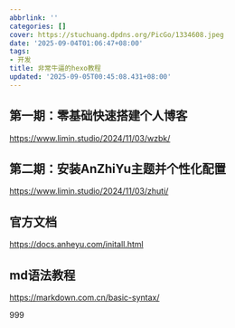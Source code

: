 ```yaml
---
abbrlink: ''
categories: []
cover: https://stuchuang.dpdns.org/PicGo/1334608.jpeg
date: '2025-09-04T01:06:47+08:00'
tags:
- 开发
title: 非常牛逼的hexo教程
updated: '2025-09-05T00:45:08.431+08:00'
---
```

## 第一期：零基础快速搭建个人博客

https://www.limin.studio/2024/11/03/wzbk/

## 第二期：安装AnZhiYu主题并个性化配置

https://www.limin.studio/2024/11/03/zhuti/

## 官方文档

https://docs.anheyu.com/initall.html

## md语法教程

https://markdown.com.cn/basic-syntax/

999
